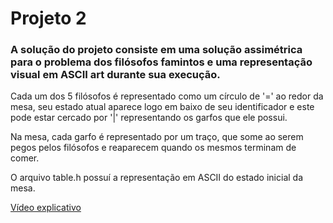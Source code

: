 # Projeto 2

### A solução do projeto consiste em uma solução assimétrica para o problema dos filósofos famintos e uma representação visual em ASCII art durante sua execução.

Cada um dos 5 filósofos é representado como um círculo de '=' ao redor da mesa, seu estado atual aparece logo em baixo de seu identificador e este pode estar cercado por '|' representando os garfos que ele possui.

Na mesa, cada garfo é representado por um traço, que some ao serem pegos pelos filósofos e reaparecem quando os mesmos terminam de comer.

O arquivo table.h possuí a representação em ASCII do estado inicial da mesa.

[Vídeo explicativo](https://drive.google.com/file/d/1MRtDRmL603DtYQWO5YNwwT6LAqTpJnSW/view?usp=sharing)

